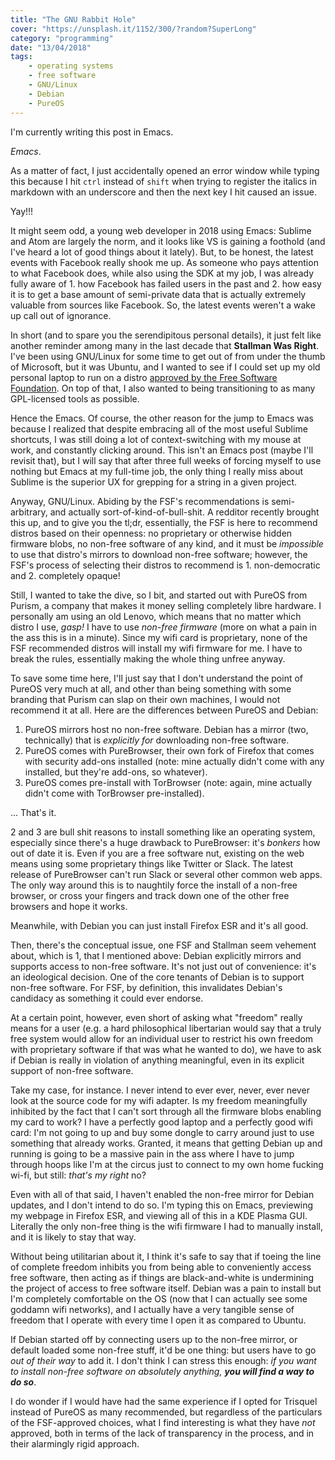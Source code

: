 ```yaml
---
title: "The GNU Rabbit Hole"
cover: "https://unsplash.it/1152/300/?random?SuperLong"
category: "programming"
date: "13/04/2018"
tags:
    - operating systems
    - free software
    - GNU/Linux
    - Debian
    - PureOS
---
```


I'm currently writing this post in Emacs.

_Emacs_.

As a matter of fact, I just accidentally opened an error window while typing this because I hit `ctrl` instead of `shift` when trying to register the italics in markdown with an underscore and then the next key I hit caused an issue.

Yay!!!

It might seem odd, a young web developer in 2018 using Emacs: Sublime and Atom are largely the norm, and it looks like VS is gaining a foothold (and I've heard a lot of good things about it lately). But, to be honest, the latest events with Facebook really shook me up. As someone who pays attention to what Facebook does, while also using the SDK at my job, I was already fully aware of 1. how Facebook has failed users in the past and 2. how easy it is to get a base amount of semi-private data that is actually extremely valuable from sources like Facebook. So, the latest events weren't a wake up call out of ignorance.

In short (and to spare you the serendipitous personal details), it just felt like another reminder among many in the last decade that **Stallman Was Right**. I've been using GNU/Linux for some time to get out of from under the thumb of Microsoft, but it was Ubuntu, and I wanted to see if I could set up my old personal laptop to run on a distro [approved by the Free Software Foundation](https://www.gnu.org/distros/free-distros.en.html). On top of that, I also wanted to being transitioning to as many GPL-licensed tools as possible.

Hence the Emacs. Of course, the other reason for the jump to Emacs was because I realized that despite embracing all of the most useful Sublime shortcuts, I was still doing a lot of context-switching with my mouse at work, and constantly clicking around. This isn't an Emacs post (maybe I'll revisit that), but I will say that after three full weeks of forcing myself to use nothing but Emacs at my full-time job, the only thing I really miss about Sublime is the superior UX for grepping for a string in a given project.

Anyway, GNU/Linux. Abiding by the FSF's recommendations is semi-arbitrary, and actually sort-of-kind-of-bull-shit. A redditor recently brought this up, and to give you the tl;dr, essentially, the FSF is here to recommend distros based on their openness: no proprietary or otherwise hidden firmware blobs, no non-free software of any kind, and it must be _impossible_ to use that distro's mirrors to download non-free software; however, the FSF's process of selecting their distros to recommend is 1. non-democratic and 2. completely opaque!

Still, I wanted to take the dive, so I bit, and started out with PureOS from Purism, a company that makes it money selling completely libre hardware. I personally am using an old Lenovo, which means that no matter which distro I use, *_gasp!_* I have to use _non-free firmware_ (more on what a pain in the ass this is in a minute). Since my wifi card is proprietary, none of the FSF recommended distros will install my wifi firmware for me. I have to break the rules, essentially making the whole thing unfree anyway.

To save some time here, I'll just say that I don't understand the point of PureOS very much at all, and other than being something with some branding that Purism can slap on their own machines, I would not recommend it at all. Here are the differences between PureOS and Debian:

1. PureOS mirrors host no non-free software. Debian has a mirror (two, technically) that is _explicitly for_ downloading non-free software.
2. PureOS comes with PureBrowser, their own fork of Firefox that comes with security add-ons installed (note: mine actually didn't come with any installed, but they're add-ons, so whatever).
3. PureOS comes pre-install with TorBrowser (note: again, mine actually didn't come with TorBrowser pre-installed).

... That's it.

2 and 3 are bull shit reasons to install something like an operating system, especially since there's a huge drawback to PureBrowser: it's _bonkers_ how out of date it is. Even if you are a free software nut, existing on the web means using some proprietary things like Twitter or Slack. The latest release of PureBrowser can't run Slack or several other common web apps. The only way around this is to naughtily force the install of a non-free browser, or cross your fingers and track down one of the other free browsers and hope it works.

Meanwhile, with Debian you can just install Firefox ESR and it's all good.

Then, there's the conceptual issue, one FSF and Stallman seem vehement about, which is 1, that I mentioned above: Debian explicitly mirrors and supports access to non-free software. It's not just out of convenience: it's an ideological decision. One of the core tenants of Debian is to support non-free software. For FSF, by definition, this invalidates Debian's candidacy as something it could ever endorse.

At a certain point, however, even short of asking what "freedom" really means for a user (e.g. a hard philosophical libertarian would say that a truly free system would allow for an individual user to restrict his own freedom with proprietary software if that was what he wanted to do), we have to ask if Debian is really in violation of anything meaningful, even in its explicit support of non-free software.

Take my case, for instance. I never intend to ever ever, never, ever never look at the source code for my wifi adapter. Is my freedom meaningfully inhibited by the fact that I can't sort through all the firmware blobs enabling my card to work? I have a perfectly good laptop and a perfectly good wifi card: I'm not going to up and buy some dongle to carry around just to use something that already works. Granted, it means that getting Debian up and running is going to be a massive pain in the ass where I have to jump through hoops like I'm at the circus just to connect to my own home fucking wi-fi, but still: _that's my right_ no?

Even with all of that said, I haven't enabled the non-free mirror for Debian updates, and I don't intend to do so. I'm typing this on Emacs, previewing my webpage in Firefox ESR, and viewing all of this in a KDE Plasma GUI. Literally the only non-free thing is the wifi firmware I had to manually install, and it is likely to stay that way.

Without being utilitarian about it, I think it's safe to say that if toeing the line of complete freedom inhibits you from being able to conveniently access free software, then acting as if things are black-and-white is undermining the project of access to free software itself. Debian was a pain to install but I'm completely comfortable on the OS (now that I can actually see some goddamn wifi networks), and I actually have a very tangible sense of freedom that I operate with every time I open it as compared to Ubuntu.

If Debian started off by connecting users up to the non-free mirror, or default loaded some non-free stuff, it'd be one thing: but users have to go _out of their way_ to add it. I don't think I can stress this enough: _if you want to install non-free software on absolutely anything, **you will find a way to do so**_.

I do wonder if I would have had the same experience if I opted for Trisquel instead of PureOS as many recommended, but regardless of the particulars of the FSF-approved choices, what I find interesting is what they have _not_ approved, both in terms of the lack of transparency in the process, and in their alarmingly rigid approach.
